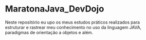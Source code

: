 # MaratonaJava_DevDojo
Neste repositório eu upo os meus estudos práticos realizados para estruturar e rastrear meu conhecimento no uso da linguagem JAVA, paradigmas de orientação a objetos e além.
